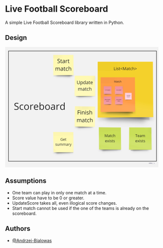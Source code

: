 
# Live Football Scoreboard

A simple Live Football Scoreboard library written in Python.


## Design

![Screenshot](design.png)

## Assumptions

- One team can play in only one match at a time.
- Score value have to be 0 or greater.
- UpdateScore takes all, even illogical score changes.
- Start match cannot be used if the one of the teams is already on the scoreboard.


## Authors

- [@Andrzej-Bialowas](https://www.github.com/Andrzej-Bialowas)

